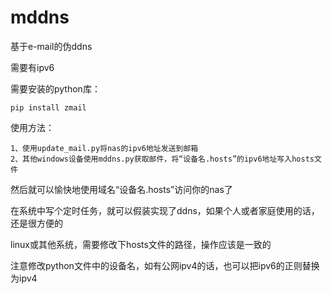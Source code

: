 # mddns
基于e-mail的伪ddns

需要有ipv6

需要安装的python库：
```
pip install zmail
```

使用方法：
```
1、使用update_mail.py将nas的ipv6地址发送到邮箱
2、其他windows设备使用mddns.py获取邮件，将“设备名.hosts”的ipv6地址写入hosts文件
```

然后就可以愉快地使用域名“设备名.hosts”访问你的nas了

在系统中写个定时任务，就可以假装实现了ddns，如果个人或者家庭使用的话，还是很方便的

linux或其他系统，需要修改下hosts文件的路径，操作应该是一致的

注意修改python文件中的设备名，如有公网ipv4的话，也可以把ipv6的正则替换为ipv4
